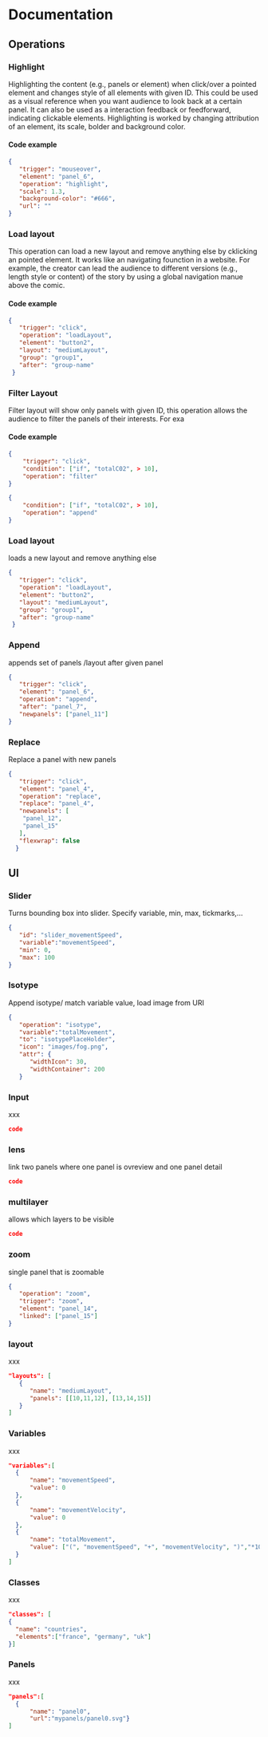 # Documentation 

## Operations

### Highlight

Highlighting the content (e.g., panels or element) when click/over a pointed element and changes style of all elements with given ID. This could be used as a visual reference when you want audience to look back at a certain panel. It can also be used as a interaction feedback or feedforward, indicating clickable elements. Highlighting is worked by changing attribution of an element, its scale, bolder and background color.

#### Code example
```json
{
   "trigger": "mouseover",   
   "element": "panel_6",
   "operation": "highlight",
   "scale": 1.3,
   "background-color": "#666",
   "url": ""
}
```
### Load layout
This operation can load a new layout and remove anything else by cklicking an pointed element. It works like an navigating founction in a website. For example, the creator can lead the audience to different versions (e.g., length style or content) of the story by using a global navigation manue above the comic.
#### Code example
```json
{ 
   "trigger": "click",
   "operation": "loadLayout",
   "element": "button2",
   "layout": "mediumLayout",
   "group": "group1",
   "after": "group-name"
 }
```
 
 ### Filter Layout
 Filter layout will show only panels with given ID, this operation allows the audience to filter the panels of their interests. For exa
 #### Code example
```json
{ 
    "trigger": "click",    
    "condition": ["if", "totalC02", > 10],
    "operation": "filter"
}
```
```json
{   
    "condition": ["if", "totalC02", > 10],
    "operation": "append"
}
```
### Load layout
loads a new layout and remove anything else
```json
{ 
   "trigger": "click",
   "operation": "loadLayout",
   "element": "button2",
   "layout": "mediumLayout",
   "group": "group1",
   "after": "group-name"
 }
```
 ### Append
 appends set of panels /layout after given panel
```json
{
   "trigger": "click",
   "element": "panel_6",
   "operation": "append",
   "after": "panel_7",
   "newpanels": ["panel_11"]
}
```
### Replace
Replace a panel with new panels
```json
{
   "trigger": "click",
   "element": "panel_4",
   "operation": "replace",
   "replace": "panel_4",
   "newpanels": [
    "panel_12",
    "panel_15"
   ],
   "flexwrap": false
  }
```
## UI

### Slider
Turns bounding box into slider. Specify variable, min, max, tickmarks,... 
```json
{ 
   "id": "slider_movementSpeed", 
   "variable":"movementSpeed",
   "min": 0,   
   "max": 100  
}
```

### Isotype
Append isotype/ match variable value, load image from URI
```json
{
   "operation": "isotype", 
   "variable":"totalMovement",
   "to": "isotypePlaceHolder",
   "icon": "images/fog.png",
   "attr": {
      "widthIcon": 30, 
      "widthContainer": 200
   }
```
### Input
xxx
```json
code
```
### lens
link two panels where one panel is ovreview and one panel detail

```json
code
```
### multilayer
allows which layers to be visible

```json
code
```
### zoom 
single panel that is zoomable
```json
{
   "operation": "zoom", 
   "trigger": "zoom",
   "element": "panel_14",
   "linked": ["panel_15"]
}
```
### layout
xxx
```json
"layouts": [
   {
      "name": "mediumLayout",
      "panels": [[10,11,12], [13,14,15]]
   }
]
```
### Variables
xxx
```json
"variables":[
  {
      "name": "movementSpeed", 
      "value": 0 
  },
  {
      "name": "movementVelocity", 
      "value": 0 
  },
  {
      "name": "totalMovement", 
      "value": ["(", "movementSpeed", "+", "movementVelocity", ")","*10"]
  }
]
```

### Classes
xxx
```json
"classes": [
{
  "name": "countries",
  "elements":["france", "germany", "uk"]
}]
```
### Panels
xxx
```json
"panels":[
  {
      "name": "panel0",
      "url":"mypanels/panel0.svg"}
]
```

  
